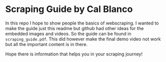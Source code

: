 # Scraping Guide by Cal Blanco

In this repo I hope to show people the basics of webscraping. I wanted to make the guide just this readme but github had other ideas for the embedded images and videos. So the guide can be found in `scraping_guide.pdf`. This did however make the final demo video not work but all the important content is in there.

Hope there is information that helps you in your scraping journey!


